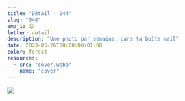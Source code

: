 ```yaml
---
title: "Détail - 044"
slug: "044"
emoji: 😃
letter: detail
description: "Une photo par semaine, dans ta boîte mail"
date: 2023-05-26T00:00:00+01:00
color: forest
resources:
  - src: "cover.webp"
    name: "cover"
---
```

![](cover)
